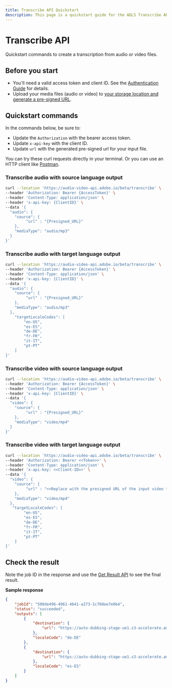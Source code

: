 ```yaml
---
title: Transcribe API Quickstart
description: This page is a quickstart guide for the ADLS Transcribe API.
---
```


# Transcribe API

Quickstart commands to create a transcription from audio or video files.

## Before you start

- You'll need a valid access token and client ID. See the [Authentication Guide](../getting_started/index.md) for details.
- Upload your media files (audio or video) to [your storage location and generate a pre-signed URL](../getting_started/storage_solutions/index.md).

## Quickstart commands

In the commands below, be sure to:

- Update the `Authorization` with the bearer access token.
- Update `x-api-key` with the client ID.
- Update `url` with the generated pre-signed url for your input file.

You can try these curl requests directly in your terminal. Or you can use an HTTP client like [Postman](https://www.postman.com/).

### Transcribe audio with source language output

```bash
curl --location 'https://audio-video-api.adobe.io/beta/transcribe' \
--header 'Authorization: Bearer {AccessToken}' \
--header 'Content-Type: application/json' \
--header 'x-api-key: {ClientID}' \
--data '{
  "audio": {
    "source": {
         "url" : "{Presigned_URL}"
    },
    "mediaType": "audio/mp3"
  }
}'
```

### Transcribe audio with target language output

```bash
curl --location 'https://audio-video-api.adobe.io/beta/transcribe' \
--header 'Authorization: Bearer {AccessToken}' \
--header 'Content-Type: application/json' \
--header 'x-api-key: {ClientID}' \
--data '{
  "audio": {
    "source": {
         "url" : "{Presigned_URL}"
    },
    "mediaType": "audio/mp3"
  },
    "targetLocaleCodes": [
        "en-US",
        "es-ES",
        "de-DE",
        "fr-FR",
        "it-IT",
        "pt-PT"
    ]
}'
```

### Transcribe video with source language output

```bash
curl --location 'https://audio-video-api.adobe.io/beta/transcribe' \
--header 'Authorization: Bearer {AccessToken}' \
--header 'Content-Type: application/json' \
--header 'x-api-key: {ClientID}' \
--data '{
  "video": {
    "source": {
         "url" : "{Presigned_URL}"
    },
    "mediaType": "video/mp4"
  }
}'
```

### Transcribe video with target language output

```bash
curl --location 'https://audio-video-api.adobe.io/beta/transcribe' \
--header 'Authorization: Bearer <<Token>>' \
--header 'Content-Type: application/json' \
--header 'x-api-key: <<Client-ID>>' \
--data '{
  "video": {
    "source": {
         "url" : "<<Replace with the presigned URL of the input video file>>"
    },
    "mediaType": "video/mp4"
  },
   "targetLocaleCodes": [
        "en-US",
        "es-ES",
        "de-DE",
        "fr-FR",
        "it-IT",
        "pt-PT"
    ]
}'
```

## Check the result

Note the job ID in the response and use the [Get Result API](get_result_quickstart.md) to see the final result.

**Sample response**

```json
{
    "jobId": "500de496-4961-4641-a273-1c760ee7e0b4",
    "status": "succeeded",
    "outputs": [
        {
            "destination": {
                "url": "https://auto-dubbing-stage-ue1.s3-accelerate.amazonaws.com/500de496-4961-4641-a273-1c760ee7e0b4/translation_de_DE.txt?response-content-disposition=attachment&AWSAccessKeyId=AKIATIXTMZXK45BXP3W2&Signature=Jfx%2F%2FL1GJqHjrWHVph0FcxoqpJs%3D&Expires=1725446894"
            },
            "localeCode": "de-DE"
        },
        {
            "destination": {
                "url": "https://auto-dubbing-stage-ue1.s3-accelerate.amazonaws.com/500de496-4961-4641-a273-1c760ee7e0b4/translation_es_sp.txt?response-content-disposition=attachment&AWSAccessKeyId=AKIATIXTMZXK45BXP3W2&Signature=FA5OF%2BXKZhnvmUcKHGAYkbhGpDs%3D&Expires=1725446894"
            },
            "localeCode": "es-ES"
        }
    ]
}
```
